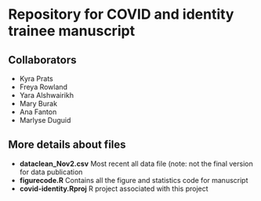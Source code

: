 # Repository for COVID and identity trainee manuscript

## Collaborators
- Kyra Prats
- Freya Rowland
- Yara Alshwairikh
- Mary Burak
- Ana Fanton
- Marlyse Duguid

## More details about files

- **dataclean_Nov2.csv** Most recent all data file (note: not the final version for data publication
- **figurecode.R** Contains all the figure and statistics code for manuscript
- **covid-identity.Rproj** R project associated with this project

